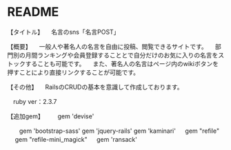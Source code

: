 # README

【タイトル】
　名言のsns「名言POST」

【概要】
　一般人や著名人の名言を自由に投稿、閲覧できるサイトです。
　部門別の月間ランキングや会員登録することとで自分だけのお気に入りの名言をストックすることも可能です。
　また、著名人の名言はページ内のwikiボタンを押すことにより直接リンクすることが可能です。

【その他】
　RailsのCRUDの基本を意識して作成しております。
 
　ruby ver：2.3.7

【追加gem】
　　gem 'devise'
  
　　gem 'bootstrap-sass'
   gem 'jquery-rails'
   gem 'kaminari'
　 gem "refile"
　 gem "refile-mini_magick"
　 gem 'ransack'
